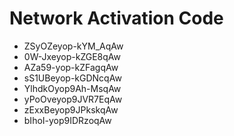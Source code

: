 # Network Activation Code
* ZSyOZeyop-kYM_AqAw
* 0W-Jxeyop-kZGE8qAw
* AZa59-yop-kZFagqAw
* sS1UBeyop-kGDNcqAw
* YlhdkOyop9Ah-MsqAw
* yPoOveyop9JVR7EqAw
* zExxBeyop9JPkskqAw
* bIhoI-yop9IDRzoqAw